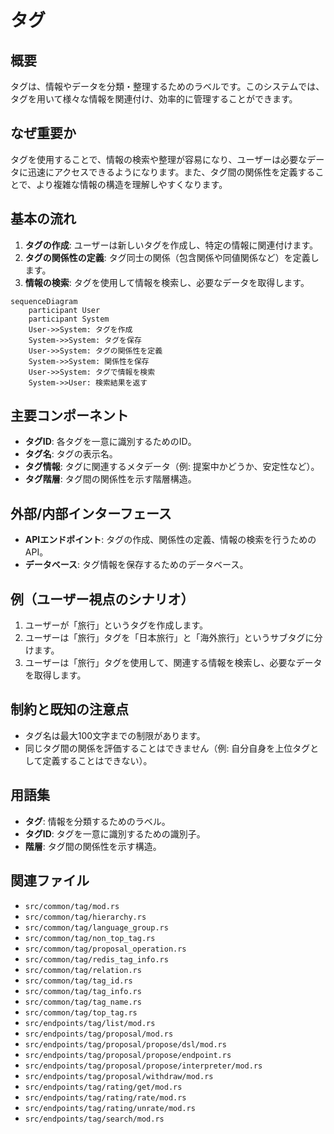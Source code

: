 # タグ

## 概要
タグは、情報やデータを分類・整理するためのラベルです。このシステムでは、タグを用いて様々な情報を関連付け、効率的に管理することができます。

## なぜ重要か
タグを使用することで、情報の検索や整理が容易になり、ユーザーは必要なデータに迅速にアクセスできるようになります。また、タグ間の関係性を定義することで、より複雑な情報の構造を理解しやすくなります。

## 基本の流れ
1. **タグの作成**: ユーザーは新しいタグを作成し、特定の情報に関連付けます。
2. **タグの関係性の定義**: タグ同士の関係（包含関係や同値関係など）を定義します。
3. **情報の検索**: タグを使用して情報を検索し、必要なデータを取得します。

```mermaid
sequenceDiagram
    participant User
    participant System
    User->>System: タグを作成
    System->>System: タグを保存
    User->>System: タグの関係性を定義
    System->>System: 関係性を保存
    User->>System: タグで情報を検索
    System->>User: 検索結果を返す
```

## 主要コンポーネント
- **タグID**: 各タグを一意に識別するためのID。
- **タグ名**: タグの表示名。
- **タグ情報**: タグに関連するメタデータ（例: 提案中かどうか、安定性など）。
- **タグ階層**: タグ間の関係性を示す階層構造。

## 外部/内部インターフェース
- **APIエンドポイント**: タグの作成、関係性の定義、情報の検索を行うためのAPI。
- **データベース**: タグ情報を保存するためのデータベース。

## 例（ユーザー視点のシナリオ）
1. ユーザーが「旅行」というタグを作成します。
2. ユーザーは「旅行」タグを「日本旅行」と「海外旅行」というサブタグに分けます。
3. ユーザーは「旅行」タグを使用して、関連する情報を検索し、必要なデータを取得します。

## 制約と既知の注意点
- タグ名は最大100文字までの制限があります。
- 同じタグ間の関係を評価することはできません（例: 自分自身を上位タグとして定義することはできない）。

## 用語集
- **タグ**: 情報を分類するためのラベル。
- **タグID**: タグを一意に識別するための識別子。
- **階層**: タグ間の関係性を示す構造。

## 関連ファイル
- `src/common/tag/mod.rs`
- `src/common/tag/hierarchy.rs`
- `src/common/tag/language_group.rs`
- `src/common/tag/non_top_tag.rs`
- `src/common/tag/proposal_operation.rs`
- `src/common/tag/redis_tag_info.rs`
- `src/common/tag/relation.rs`
- `src/common/tag/tag_id.rs`
- `src/common/tag/tag_info.rs`
- `src/common/tag/tag_name.rs`
- `src/common/tag/top_tag.rs`
- `src/endpoints/tag/list/mod.rs`
- `src/endpoints/tag/proposal/mod.rs`
- `src/endpoints/tag/proposal/propose/dsl/mod.rs`
- `src/endpoints/tag/proposal/propose/endpoint.rs`
- `src/endpoints/tag/proposal/propose/interpreter/mod.rs`
- `src/endpoints/tag/proposal/withdraw/mod.rs`
- `src/endpoints/tag/rating/get/mod.rs`
- `src/endpoints/tag/rating/rate/mod.rs`
- `src/endpoints/tag/rating/unrate/mod.rs`
- `src/endpoints/tag/search/mod.rs`